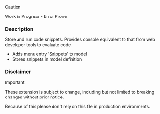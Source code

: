 > [!CAUTION]
>
>  Work in Progress - Error Prone


### Description

Store and run code snippets. Provides console equivalent to that from web developer tools to evaluate code.

* Adds menu entry 'Snippets' to model
* Stores snippets in model definition


### Disclaimer

> [!IMPORTANT]
>
> These extension is subject to change, including but not limited to breaking changes without prior notice.
>
> Because of this please don't rely on this file in production environments.